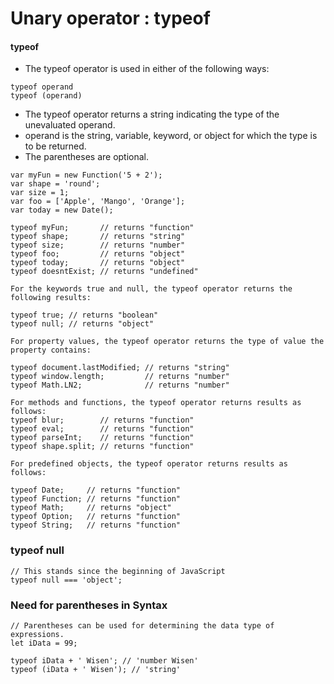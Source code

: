 # Unary operator : typeof

#### **typeof**

- The typeof operator is used in either of the following ways:

```
typeof operand
typeof (operand)
```

- The typeof operator returns a string indicating the type of the unevaluated operand.
- operand is the string, variable, keyword, or object for which the type is to be returned.
- The parentheses are optional.

```
var myFun = new Function('5 + 2');
var shape = 'round';
var size = 1;
var foo = ['Apple', 'Mango', 'Orange'];
var today = new Date();

typeof myFun;       // returns "function"
typeof shape;       // returns "string"
typeof size;        // returns "number"
typeof foo;         // returns "object"
typeof today;       // returns "object"
typeof doesntExist; // returns "undefined"
```

```
For the keywords true and null, the typeof operator returns the following results:

typeof true; // returns "boolean"
typeof null; // returns "object"
```

```
For property values, the typeof operator returns the type of value the property contains:

typeof document.lastModified; // returns "string"
typeof window.length;         // returns "number"
typeof Math.LN2;              // returns "number"
```

```
For methods and functions, the typeof operator returns results as follows:
typeof blur;        // returns "function"
typeof eval;        // returns "function"
typeof parseInt;    // returns "function"
typeof shape.split; // returns "function"
```

```
For predefined objects, the typeof operator returns results as follows:

typeof Date;     // returns "function"
typeof Function; // returns "function"
typeof Math;     // returns "object"
typeof Option;   // returns "function"
typeof String;   // returns "function"
```

### typeof null

```
// This stands since the beginning of JavaScript
typeof null === 'object';
```

### Need for parentheses in Syntax

```
// Parentheses can be used for determining the data type of expressions.
let iData = 99;

typeof iData + ' Wisen'; // 'number Wisen'
typeof (iData + ' Wisen'); // 'string'
```
